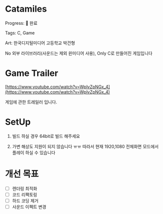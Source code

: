 # Catamiles

Progress: 🌟 완료

Tags: C, Game

Art: 한국디지털미디어 고등학교 박건형

No 외부 라이브러리(사운드는 제외 윈미디어 사용), Only C로 만들어진 게임입니다

# Game Trailer

[https://www.youtube.com/watch?v=WplvZpNGx_4](https://www.youtube.com/watch?v=WplvZpNGx_4)

게임에 관한 트레일러 입니다.

# SetUp

1. 빌드 하실 경우 64bit로 빌드 해주세요

2. 가변 해상도 지원이 되지 않습니다 ㅠㅠ
   따라서 현재 1920,1080 전체화면 모드에서 플레이 하실 수 있습니다

# 개선 목표

- [ ]  렌더링 최적화
- [ ]  코드 리팩토링
- [ ]  하드 코딩 제거
- [ ]  사운드 이펙트 변경
